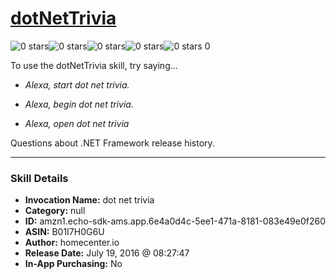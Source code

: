 # [dotNetTrivia](http://alexa.amazon.com/#skills/amzn1.echo-sdk-ams.app.6e4a0d4c-5ee1-471a-8181-083e49e0f260)
![0 stars](../../images/ic_star_border_black_18dp_1x.png)![0 stars](../../images/ic_star_border_black_18dp_1x.png)![0 stars](../../images/ic_star_border_black_18dp_1x.png)![0 stars](../../images/ic_star_border_black_18dp_1x.png)![0 stars](../../images/ic_star_border_black_18dp_1x.png) 0

To use the dotNetTrivia skill, try saying...

* *Alexa, start dot net trivia.*

* *Alexa, begin dot net trivia.*

* *Alexa, open dot net trivia*

Questions about .NET Framework release history.

***

### Skill Details

* **Invocation Name:** dot net trivia
* **Category:** null
* **ID:** amzn1.echo-sdk-ams.app.6e4a0d4c-5ee1-471a-8181-083e49e0f260
* **ASIN:** B01I7H0G6U
* **Author:** homecenter.io
* **Release Date:** July 19, 2016 @ 08:27:47
* **In-App Purchasing:** No
